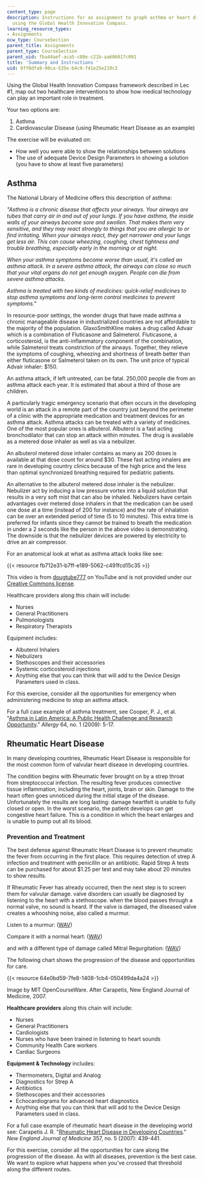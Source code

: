 ```yaml
---
content_type: page
description: Instructions for an assignment to graph asthma or heart disease approaches
  using the Global Health Innovation Compass.
learning_resource_types:
- Assignments
ocw_type: CourseSection
parent_title: Assignments
parent_type: CourseSection
parent_uid: fba44aef-aca5-c08e-c21b-aa606017c091
title: 'Summary and Instructions '
uid: 0ff0dfa9-90ca-535e-b4c9-f41e25e219c3
---
```


Using the Global Health Innovation Compass framework described in Lec #1, map out two healthcare interventions to show how medical technology can play an important role in treatment.

Your two options are:

1.  Asthma
2.  Cardiovascular Disease (using Rheumatic Heart Disease as an example)

The exercise will be evaluated on:

*   How well you were able to show the relationships between solutions
*   The use of adequate Device Design Parameters in showing a solution (you have to show at least five parameters)

Asthma
------

The National Library of Medicine offers this description of asthma:

_"Asthma is a chronic disease that affects your airways. Your airways are tubes that carry air in and out of your lungs. If you have asthma, the inside walls of your airways become sore and swollen. That makes them very sensitive, and they may react strongly to things that you are allergic to or find irritating. When your airways react, they get narrower and your lungs get less air. This can cause wheezing, coughing, chest tightness and trouble breathing, especially early in the morning or at night._

_When your asthma symptoms become worse than usual, it's called an asthma attack. In a severe asthma attack, the airways can close so much that your vital organs do not get enough oxygen. People can die from severe asthma attacks._

_Asthma is treated with two kinds of medicines: quick-relief medicines to stop asthma symptoms and long-term control medicines to prevent symptoms."_

In resource-poor settings, the wonder drugs that have made asthma a chronic manageable disease in industrialized countries are not affordable to the majority of the population. GlaxoSmithKline makes a drug called Advair which is a combination of Fluticasone and Salmeterol. Fluticasone, a corticosteroid, is the anti-inflammatory component of the combination, while Salmeterol treats constriction of the airways. Together, they relieve the symptoms of coughing, wheezing and shortness of breath better than either fluticasone or Salmeterol taken on its own. The unit price of typical Advair inhaler: $150.

An asthma attack, if left untreated, can be fatal. 250,000 people die from an asthma attack each year. It is estimated that about a third of those are children.

A particularly tragic emergency scenario that often occurs in the developing world is an attack in a remote part of the country just beyond the perimeter of a clinic with the appropriate medication and treatment devices for an asthma attack. Asthma attacks can be treated with a variety of medicines. One of the most popular ones is albuterol. Albuterol is a fast acting bronchodilator that can stop an attack within minutes. The drug is available as a metered dose inhaler as well as via a nebulizer.

An albuterol metered dose inhaler contains as many as 200 doses is available at that dose count for around $30. These fast acting inhalers are rare in developing country clinics because of the high price and the less than optimal synchronized breathing required for pediatric patients.

An alternative to the albuterol metered dose inhaler is the nebulizer. Nebulizer act by inducing a low pressure vortex into a liquid solution that results in a very soft mist that can also be inhaled. Nebulizers have certain advantages over metered dose inhalers in that the medication can be used one dose at a time (instead of 200 for instance) and the rate of inhalation can be over an extended period of time (5 to 10 minutes). This extra time is preferred for infants since they cannot be trained to breath the medication in under a 2 seconds like the person in the above video is demonstrating. The downside is that the nebulizer devices are powered by electricity to drive an air compressor.

For an anatomical look at what as asthma attack looks like see:

{{< resource fb712e31-b7ff-e189-5062-c491fcd15c35 >}}

This video is from [dougtube777](http://www.youtube.com/user/dougtube777) on YouTube and is not provided under our [Creative Commons license](/terms/#cc).

Healthcare providers along this chain will include:

*   Nurses
*   General Practitioners
*   Pulmonologists
*   Respiratory Therapists

Equipment includes:

*   Albuterol Inhalers
*   Nebulizers
*   Stethoscopes and their accessories
*   Systemic corticosteroid injections
*   Anything else that you can think that will add to the Device Design Parameters used in class.

For this exercise, consider all the opportunities for emergency when administering medicine to stop an asthma attack.

For a full case example of asthma treatment, see Cooper, P. J., et al. "[Asthma in Latin America: A Public Health Challenge and Research Opportunity](http://dx.doi.org/10.1111/j.1398-9995.2008.01902.x)." _Allergy_ 64, no. 1 (2009): 5-17.

Rheumatic Heart Disease
-----------------------

In many developing countries, Rheumatic Heart Disease is responsible for the most common form of valvular heart disease in developing countries.

The condition begins with Rheumatic fever brought on by a strep throat from streptococcal infection. The resulting fever produces connective tissue inflammation, including the heart, joints, brain or skin. Damage to the heart often goes unnoticed during the initial stage of the disease. Unfortunately the results are long lasting: damage heartfelt is unable to fully closed or open. In the worst scenario, the patient develops can get congestive heart failure. This is a condition in which the heart enlarges and is unable to pump out all its blood.

### Prevention and Treatment

The best defense against Rheumatic Heart Disease is to prevent rheumatic the fever from occurring in the first place. This requires detection of strep A infection and treatment with penicillin or an antibiotic. Rapid Strep A tests can be purchased for about $1.25 per test and may take about 20 minutes to show results.

If Rheumatic Fever has already occurred, then the next step is to screen them for valvular damage. valve disorders can usually be diagnosed by listening to the heart with a stethoscope. when the blood passes through a normal valve, no sound is heard. If the valve is damaged, the diseased valve creates a whooshing noise, also called a murmur.

Listen to a murmur: ([WAV](http://depts.washington.edu/physdx/audio/innocent.mp3))

Compare it with a normal heart: ([WAV](http://depts.washington.edu/physdx/audio/normal.mp3))

and with a different type of damage called Mitral Regurgitation: ([WAV](http://depts.washington.edu/physdx/audio/mr.mp3))

The following chart shows the progression of the disease and opportunities for care.

{{< resource 64e0bd59-7fe8-1408-1cb4-050499da4a24 >}}

Image by MIT OpenCourseWare. After Carapetis, New England Journal of Medicine, 2007.

**Healthcare providers** along this chain will include:

*   Nurses
*   General Practitioners
*   Cardiologists
*   Nurses who have been trained in listening to heart sounds
*   Community Health Care workers
*   Cardiac Surgeons

**Equipment & Technology** includes:

*   Thermometers, Digital and Analog
*   Diagnostics for Strep A
*   Antibiotics
*   Stethoscopes and their accessories
*   Echocardiograms for advanced heart diagnostics
*   Anything else that you can think that will add to the Device Design Parameters used in class.

For a full case example of rheumatic heart disease in the developing world see: Carapetis J. R. "[Rheumatic Heart Disease in Developing Countries](http://content.nejm.org/cgi/content/extract/357/5/439)." _New England Journal of Medicine_ 357, no. 5 (2007): 439-441.

For this exercise, consider all the opportunities for care along the progression of the disease. As with all diseases, prevention is the best case. We want to explore what happens when you've crossed that threshold along the different routes.